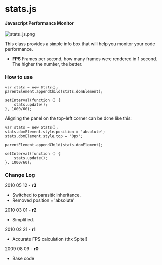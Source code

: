 stats.js
========

#### Javascript Performance Monitor ####

![stats_js.png](http://github.com/mrdoob/stats.js/raw/master/assets/stats_js.png)

This class provides a simple info box that will help you monitor your code performance.

* **FPS** Frames per second, how many frames were rendered in 1 second. The higher the number, the better.


### How to use ###

	var stats = new Stats();
	parentElement.appendChild(stats.domElement);

	setInterval(function () {
		stats.update();
	}, 1000/60);

Aligning the panel on the top-left corner can be done like this:

	var stats = new Stats();
	stats.domElement.style.position = 'absolute';
	stats.domElement.style.top = '0px';

	parentElement.appendChild(stats.domElement);

	setInterval(function () {
		stats.update();
	}, 1000/60);

### Change Log ###

2010 05 12 - **r3**

* Switched to parasitic inheritance.
* Removed position = 'absolute'


2010 03 01 - **r2**

* Simplified.


2010 02 21 - **r1**

* Accurate FPS calculation (thx Spite!)

 
2009 08 09 - **r0**

* Base code
